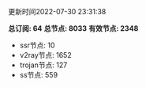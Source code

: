 更新时间2022-07-30 23:31:38

**总订阅: 64**
**总节点: 8033**
**有效节点: 2348**
- ssr节点: 10
- v2ray节点: 1652
- trojan节点: 127
- ss节点: 559
